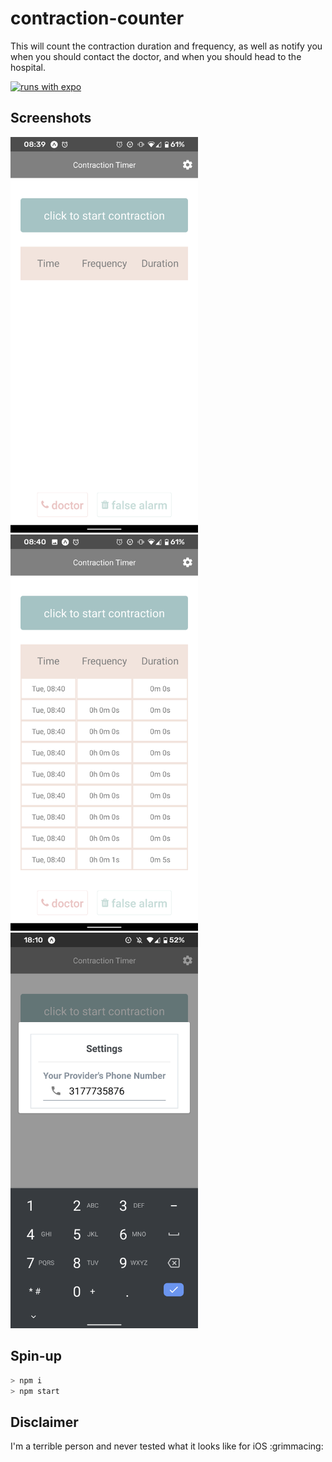 # contraction-counter
This will count the contraction duration and frequency, as well as notify you when you should contact the doctor, and when you should head to the hospital. 

[![runs with expo](https://img.shields.io/badge/Runs%20with%20Expo-4630EB.svg?style=flat-square&logo=EXPO&labelColor=f3f3f3&logoColor=000)](https://expo.io/)

## Screenshots
<img alt="screenshot of empty page" src="./assets/screenshot-empty-page.png" width="300"/>
<img alt="screenshot of populated page" src="./assets/screenshot-full-page.png" width="300"/>
<img alt="screenshot of settings" src="./assets/screenshot-settings.png" width="300"/>

## Spin-up
```bash
> npm i
> npm start
```

## Disclaimer
I'm a terrible person and never tested what it looks like for iOS :grimmacing: